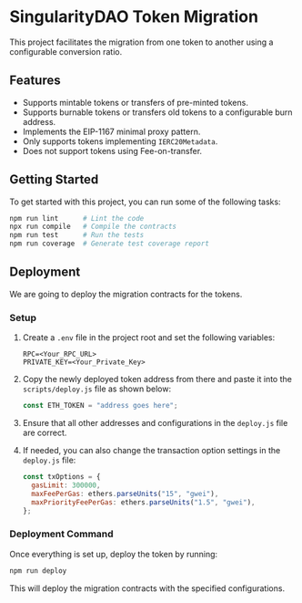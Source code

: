 # SingularityDAO Token Migration

This project facilitates the migration from one token to another using a configurable conversion ratio.

## Features

- Supports mintable tokens or transfers of pre-minted tokens.
- Supports burnable tokens or transfers old tokens to a configurable burn address.
- Implements the EIP-1167 minimal proxy pattern.
- Only supports tokens implementing `IERC20Metadata`.
- Does not support tokens using Fee-on-transfer.

## Getting Started

To get started with this project, you can run some of the following tasks:

```sh
npm run lint      # Lint the code
npx run compile   # Compile the contracts
npm run test      # Run the tests
npm run coverage  # Generate test coverage report
```

## Deployment

We are going to deploy the migration contracts for the tokens.

### Setup

1. Create a `.env` file in the project root and set the following variables:

   ```plaintext
   RPC=<Your_RPC_URL>
   PRIVATE_KEY=<Your_Private_Key>
   ```

2. Copy the newly deployed token address from there and paste it into the `scripts/deploy.js` file as shown below:

   ```javascript
   const ETH_TOKEN = "address goes here";
   ```

3. Ensure that all other addresses and configurations in the `deploy.js` file are correct.

4. If needed, you can also change the transaction option settings in the `deploy.js` file:

   ```javascript
   const txOptions = {
     gasLimit: 300000,
     maxFeePerGas: ethers.parseUnits("15", "gwei"),
     maxPriorityFeePerGas: ethers.parseUnits("1.5", "gwei"),
   };
   ```

### Deployment Command

Once everything is set up, deploy the token by running:

```sh
npm run deploy
```

This will deploy the migration contracts with the specified configurations.
